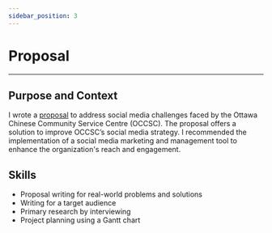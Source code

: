 ```yaml
---
sidebar_position: 3
---
```

# Proposal

---

## Purpose and Context

I wrote a [proposal](https://www.dropbox.com/scl/fi/v20xqv5eg9osaa9arw530/JGuinoiseau-Proposal.pdf?rlkey=lr0mt8wksd2yo7hxrdh0628g9&st=tyklic77&dl=0) to address social media challenges faced by the Ottawa Chinese Community Service Centre (OCCSC). The proposal offers a solution to improve OCCSC’s social media strategy. I recommended the implementation of a social media marketing and management tool to enhance the organization's reach and engagement. 

## Skills
- Proposal writing for real-world problems and solutions
- Writing for a target audience
- Primary research by interviewing 
- Project planning using a Gantt chart

